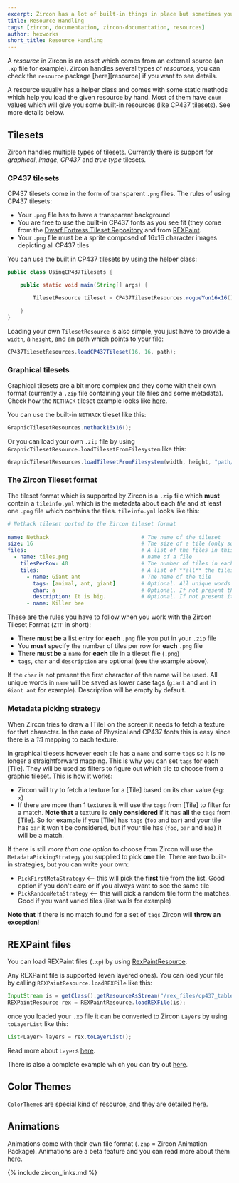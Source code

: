 ```yaml
---
excerpt: Zircon has a lot of built-in things in place but sometimes you want to use external resources. This page explains how to work with them.
title: Resource Handling
tags: [zircon, documentation, zircon-documentation, resources]
author: hexworks
short_title: Resource Handling
---
```


A *resource* in Zircon is an asset which comes from an external source (an `.xp` file for example). Zircon handles several types of *resources*, you can check the `resource` package [here][resource] if you want to see details.

A resource usually has a helper class and comes with some static methods which help you load the given resource by hand. Most of them have `enum` values which will give you some built-in resources (like CP437 tilesets). See more details below.

## Tilesets

Zircon handles multiple types of tilesets. Currently there is support for *graphical*, *image*, *CP437* and *true type* tilesets.

### CP437 tilesets

CP437 tilesets come in the form of transparent `.png` files. The rules of using CP437 tilesets:

- Your `.png` file has to have a transparent background
- You are free to use the built-in CP437 fonts as you see fit (they come from the 
[Dwarf Fortress Tileset Repository](http://dwarffortresswiki.org/Tileset_repository) and from 
[REXPaint](http://www.gridsagegames.com/rexpaint/).
- Your `.png` file must be a sprite composed of 16x16 character images depicting all CP437 tiles

You can use the built in CP437 tilesets by using the helper class:

```java
public class UsingCP437Tilesets {

    public static void main(String[] args) {

        TilesetResource tileset = CP437TilesetResources.rogueYun16x16();

    }
}
```

Loading your own `TilesetResource` is also simple, you just have to provide a `width`, a `height`, and an 
path which points to your file:

```java
CP437TilesetResources.loadCP437Tileset(16, 16, path);
```

### Graphical tilesets

Graphical tilesets are a bit more complex and they come with their own format (currently a `.zip` file containing your
tile files and some metadata). Check how the `NETHACK` tileset example looks like 
[here](https://github.com/Hexworks/zircon/tree/master/zircon.core/src/commonMain/resources/graphic_tilesets).

You can use the built-in `NETHACK` tileset like this:

```java
GraphicTilesetResources.nethack16x16();
```

Or you can load your own `.zip` file by using `GraphicTilesetResource.loadTilesetFromFilesystem` like this:

```java
GraphicTilesetResources.loadTilesetFromFilesystem(width, height, "path/to.zip")
```

### The Zircon Tileset format

The tileset format which is supported by Zircon is a `.zip` file which **must** contain a `tileinfo.yml` which is the metadata 
about each *tile* and at least one `.png` file which contains the tiles. `tileinfo.yml` looks like this:

```yml
# Nethack tileset ported to the Zircon tileset format
---
name: Nethack                             # The name of the tileset
size: 16                                  # The size of a tile (only square tiles are supported right now)   
files:                                    # A list of the files in this tileset
  - name: tiles.png                       # name of a file
    tilesPerRow: 40                       # The number of tiles in each row of the file
    tiles:                                # A list of **all** the tiles in this file
      - name: Giant ant                   # The name of the tile
        tags: [animal, ant, giant]        # Optional. All unique words in name will be saved as tags ('giant' and 'ant' in this case
        char: a                           # Optional. If not present the first character of the name will be used
        description: It is big.           # Optional. If not present it will be empty
      - name: Killer bee
```

These are the rules you have to follow when you work with the Zircon Tileset Format (`ZTF` in short):

- There **must be** a list entry for **each** `.png` file you put in your `.zip` file
- You **must** specify the number of tiles per row for **each** `.png` file
- There **must be** a `name` for **each** tile in a tileset file (`.png`)
- `tags`, `char` and `description` are optional (see the example above).

If the `char` is not present the first character of the name will be used.
All unique words in `name` will be saved as lower case tags (`giant` and `ant` in `Giant ant` for example).
Description will be empty by default.

### Metadata picking strategy

When Zircon tries to draw a [Tile] on the screen it needs to fetch a texture for that character. In the case of
Physical and CP437 fonts this is easy since there is a *1:1* mapping to each texture.

In graphical tilesets however each tile has a `name` and some `tag`s so it is no longer a straightforward mapping.
This is why you can set `tags` for each [Tile]. They will be used as filters to figure out which tile to choose
from a graphic tileset. This is how it works:

- Zircon will try to fetch a texture for a [Tile] based on its `char` value (eg: `x`)
- If there are more than 1 textures it will use the `tags` from [Tile] to filter for a match.
**Note that** a texture is **only considered** if it has **all** the `tags` from [Tile]. So for example if you
[Tile] has `tags` (`foo` and `bar`) and your tile has `bar` it won't be considered, but if your tile has
 (`foo`, `bar` and `baz`) it will be a match.

If there is still *more than one option* to choose from Zircon will use the `MetadataPickingStrategy` you supplied to
pick **one** tile. There are two built-in strategies, but you can write your own:

- `PickFirstMetaStrategy` <-- this will pick the **first** tile from the list. Good option if you don't care or if you always want to see the same tile
- `PickRandomMetaStrategy` <-- this will pick a random tile form the matches. Good if you want varied tiles (like walls for example)

**Note that** if there is no match found for a set of `tags` Zircon will **throw an exception**!

## REXPaint files

You can load REXPaint files (`.xp`) by using [RexPaintResource](https://github.com/Hexworks/zircon/blob/master/zircon.core/src/jvmMain/kotlin/org/hexworks/zircon/api/resource/REXPaintResource.kt).

Any REXPaint file is supported (even layered ones). You can load your file by calling `REXPaintResource.loadREXFile` like this:

```java
InputStream is = getClass().getResourceAsStream("/rex_files/cp437_table.xp");
REXPaintResource rex = REXPaintResource.loadREXFile(is);
```
once you loaded your `.xp` file it can be converted to Zircon `Layer`s by using `toLayerList` like this:

```java
List<Layer> layers = rex.toLayerList();
```

Read more about `Layer`s [here](/zircon/docs/2018-11-21-how-layers-work).

There is also a complete example which you can try out [here](https://github.com/Hexworks/zircon/blob/master/zircon.jvm.examples/src/main/java/org/hexworks/zircon/examples/other/RexLoaderExampleJava.java).

## Color Themes

`ColorTheme`s are special kind of resource, and they are detailed [here](/zircon/docs/2018-11-20-working-with-color-themes).

## Animations

Animations come with their own file format (`.zap` = Zircon Animation Package). Animations are a beta feature and you can read more about them [here](/zircon/docs/2019-04-26-animation-support).


{% include zircon_links.md %}
